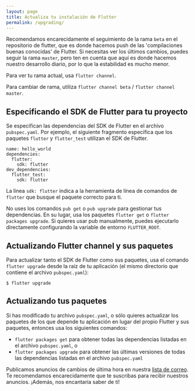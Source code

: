 ```yaml
---
layout: page
title: Actualiza tu instalación de Flutter
permalink: /upgrading/
---
```


Recomendamos encarecidamente el seguimiento de la rama `beta` en el repositorio de flutter, que es donde hacemos push de las 'compilaciones buenas conocidas' de Flutter. Si necesitas ver los últimos cambios, puedes seguir la rama `master`, pero ten en cuenta que aquí es donde hacemos nuestro desarrollo diario, por lo que la estabilidad es mucho menor.

Para ver tu rama actual, usa `flutter channel`.

Para cambiar de rama, utiliza `flutter channel beta` / `flutter channel master`.

## Especificando el SDK de Flutter para tu proyecto

Se especifican las dependencias del SDK de Flutter en el archivo `pubspec.yaml`. Por ejemplo, el siguiente fragmento especifica que los paquetes `flutter` y `flutter_test` utilizan el SDK de Flutter.

```
name: hello_world
dependencies:
  flutter:
    sdk: flutter
dev_dependencies:
  flutter_test:
    sdk: flutter
```

La línea `sdk: flutter` indica a la herramienta de línea de comandos de `flutter` que busque el paquete correcto para ti.

No uses los comandos `pub get` o `pub upgrade` para gestionar tus dependencias. En su lugar, usa los paquetes `flutter get` o `flutter packages upgrade`. Si quieres usar pub manualmente, puedes ejecutarlo directamente configurando la variable de entorno 
`FLUTTER_ROOT`.

## Actualizando Flutter channel y sus paquetes

Para actualizar tanto el SDK de Flutter como sus paquetes, usa el comando `flutter upgrade` desde la raíz de tu aplicación (el mismo directorio que contiene el archivo `pubspec.yaml`):

```
$ flutter upgrade
```

## Actualizando tus paquetes

Si has modificado tu archivo `pubspec.yaml`, o sólo quieres actualizar los paquetes de los que depende tu aplicación en lugar del propio Flutter y sus paquetes, entonces usa los siguientes comandos:
* `flutter packages get` para obtener todas las dependencias listadas en el archivo 
`pubspec.yaml`, o
* `flutter packages upgrade` para obtener las últimas versiones de todas las dependencias listadas en el archivo `pubspec.yaml`

Publicamos anuncios de cambios de última hora en nuestra 
[lista de correo](https://groups.google.com/forum/#!forum/flutter-dev). Te recomendamos encarecidamente que te suscribas para recibir nuestros anuncios.
¡Además, nos encantaría saber de ti!
